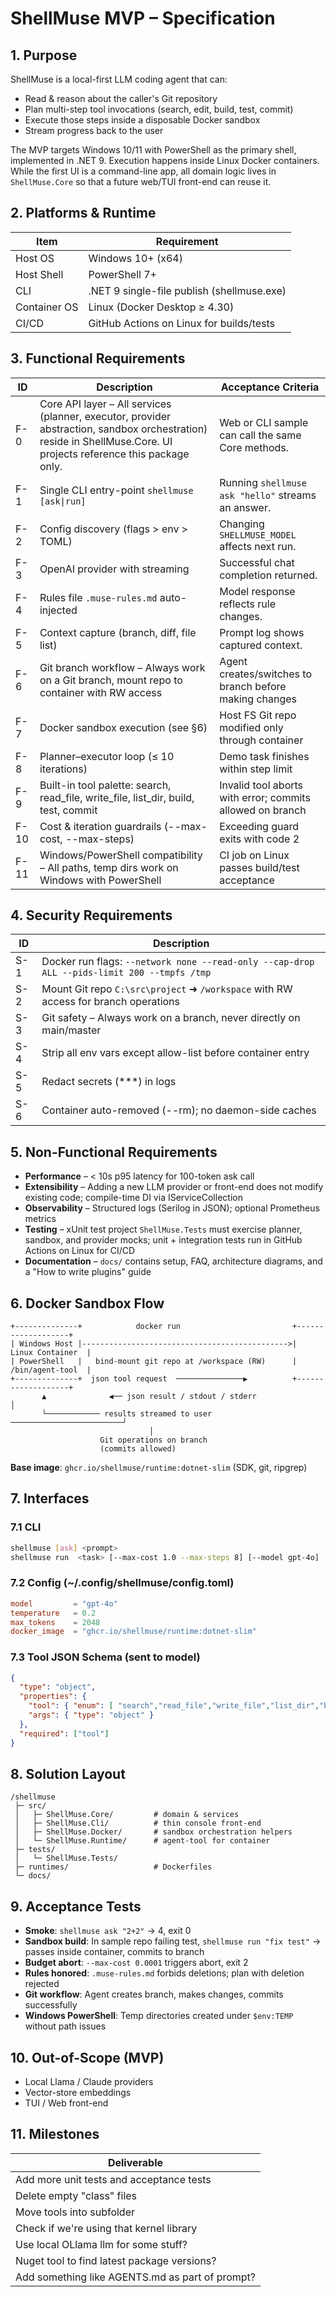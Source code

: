 # ShellMuse MVP – Specification

## 1. Purpose

ShellMuse is a local-first LLM coding agent that can:

- Read & reason about the caller's Git repository
- Plan multi-step tool invocations (search, edit, build, test, commit)
- Execute those steps inside a disposable Docker sandbox
- Stream progress back to the user

The MVP targets Windows 10/11 with PowerShell as the primary shell, implemented in .NET 9. Execution happens inside Linux Docker containers. While the first UI is a command-line app, all domain logic lives in `ShellMuse.Core` so that a future web/TUI front-end can reuse it.

## 2. Platforms & Runtime

| Item | Requirement |
|------|-------------|
| Host OS | Windows 10+ (x64) |
| Host Shell | PowerShell 7+ |
| CLI | .NET 9 single-file publish (shellmuse.exe) |
| Container OS | Linux (Docker Desktop ≥ 4.30) |
| CI/CD | GitHub Actions on Linux for builds/tests |

## 3. Functional Requirements

| ID | Description | Acceptance Criteria |
|----|-------------|-------------------|
| F-0 | Core API layer – All services (planner, executor, provider abstraction, sandbox orchestration) reside in ShellMuse.Core. UI projects reference this package only. | Web or CLI sample can call the same Core methods. |
| F-1 | Single CLI entry-point `shellmuse [ask\|run]` | Running `shellmuse ask "hello"` streams an answer. |
| F-2 | Config discovery (flags > env > TOML) | Changing `SHELLMUSE_MODEL` affects next run. |
| F-3 | OpenAI provider with streaming | Successful chat completion returned. |
| F-4 | Rules file `.muse-rules.md` auto-injected | Model response reflects rule changes. |
| F-5 | Context capture (branch, diff, file list) | Prompt log shows captured context. |
| F-6 | Git branch workflow – Always work on a Git branch, mount repo to container with RW access | Agent creates/switches to branch before making changes |
| F-7 | Docker sandbox execution (see §6) | Host FS Git repo modified only through container |
| F-8 | Planner–executor loop (≤ 10 iterations) | Demo task finishes within step limit |
| F-9 | Built-in tool palette: search, read_file, write_file, list_dir, build, test, commit | Invalid tool aborts with error; commits allowed on branch |
| F-10 | Cost & iteration guardrails (--max-cost, --max-steps) | Exceeding guard exits with code 2 |
| F-11 | Windows/PowerShell compatibility – All paths, temp dirs work on Windows with PowerShell | CI job on Linux passes build/test acceptance |

## 4. Security Requirements

| ID | Description |
|----|-------------|
| S-1 | Docker run flags: `--network none --read-only --cap-drop ALL --pids-limit 200 --tmpfs /tmp` |
| S-2 | Mount Git repo `C:\src\project` ➜ `/workspace` with RW access for branch operations |
| S-3 | Git safety – Always work on a branch, never directly on main/master |
| S-4 | Strip all env vars except allow-list before container entry |
| S-5 | Redact secrets (***) in logs |
| S-6 | Container auto-removed (--rm); no daemon-side caches |

## 5. Non-Functional Requirements

- **Performance** – < 10s p95 latency for 100-token ask call
- **Extensibility** – Adding a new LLM provider or front-end does not modify existing code; compile-time DI via IServiceCollection
- **Observability** – Structured logs (Serilog in JSON); optional Prometheus metrics
- **Testing** – xUnit test project `ShellMuse.Tests` must exercise planner, sandbox, and provider mocks; unit + integration tests run in GitHub Actions on Linux for CI/CD
- **Documentation** – `docs/` contains setup, FAQ, architecture diagrams, and a "How to write plugins" guide

## 6. Docker Sandbox Flow

```
+--------------+            docker run                         +-------------------+
| Windows Host |---------------------------------------------->|  Linux Container  |
| PowerShell   |   bind-mount git repo at /workspace (RW)      |  /bin/agent-tool  |
+--------------+  json tool request  ───────────────▶          +-------------------+
       ▲              ◀── json result / stdout / stderr               │
       └──────────── results streamed to user ─────────────────────────┘
                               │
                    Git operations on branch
                    (commits allowed)
```

**Base image**: `ghcr.io/shellmuse/runtime:dotnet-slim` (SDK, git, ripgrep)

## 7. Interfaces

### 7.1 CLI

```bash
shellmuse [ask] <prompt>
shellmuse run  <task> [--max-cost 1.0 --max-steps 8] [--model gpt-4o] [-v]
```

### 7.2 Config (~/.config/shellmuse/config.toml)

```toml
model         = "gpt-4o"
temperature   = 0.2
max_tokens    = 2048
docker_image  = "ghcr.io/shellmuse/runtime:dotnet-slim"
```

### 7.3 Tool JSON Schema (sent to model)

```json
{
  "type": "object",
  "properties": {
    "tool": { "enum": [ "search","read_file","write_file","list_dir","build","test","commit","branch","finish" ] },
    "args": { "type": "object" }
  },
  "required": ["tool"]
}
```

## 8. Solution Layout

```
/shellmuse
 ├─ src/
 │   ├─ ShellMuse.Core/         # domain & services
 │   ├─ ShellMuse.Cli/          # thin console front-end
 │   ├─ ShellMuse.Docker/       # sandbox orchestration helpers
 │   └─ ShellMuse.Runtime/      # agent-tool for container
 ├─ tests/
 │   └─ ShellMuse.Tests/
 ├─ runtimes/                   # Dockerfiles
 └─ docs/
```

## 9. Acceptance Tests

- **Smoke**: `shellmuse ask "2+2"` → 4, exit 0
- **Sandbox build**: In sample repo failing test, `shellmuse run "fix test"` → passes inside container, commits to branch
- **Budget abort**: `--max-cost 0.0001` triggers abort, exit 2
- **Rules honored**: `.muse-rules.md` forbids deletions; plan with deletion rejected
- **Git workflow**: Agent creates branch, makes changes, commits successfully
- **Windows PowerShell**: Temp directories created under `$env:TEMP` without path issues

## 10. Out-of-Scope (MVP)

- Local Llama / Claude providers
- Vector-store embeddings  
- TUI / Web front-end

## 11. Milestones

| Deliverable |
|-------------|
| Add more unit tests and acceptance tests |
| Delete empty "class" files |
| Move tools into subfolder |
| Check if we're using that kernel library |
| Use local OLlama llm for some stuff? |
| Nuget tool to find latest package versions? |
| Add something like AGENTS.md as part of prompt? |

